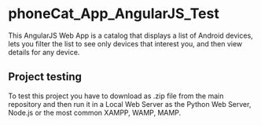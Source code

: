 # phoneCat_App_AngularJS_Test
This AngularJS Web App is a catalog that displays a list of Android devices,
lets you filter the list to see only devices that interest you, and then view details for any device.

## Project testing
To test this project you have to download as .zip file from the main repository and then run it in a Local Web Server 
as the Python Web Server, Node.js or the most common XAMPP, WAMP, MAMP. 